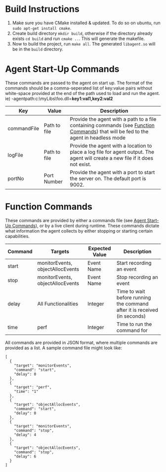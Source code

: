 # Build Instructions
1. Make sure you have CMake installed & updated. To do so on ubuntu, run `sudo apt-get install cmake`.  
2. Create build directory `mkdir build`, otherwise if the directory already exists `cd build` and run `cmake ..`. This will generate the makefile.  
3. Now to build the project, run `make all`. The generated `libagent.so` will be in the `build` directory.


# Agent Start-Up Commands
These commands are passed to the agent on start up. The format of the commands should be a comma-seperated list of key:value pairs without white-space provided at the end of the path used to load and run the agent. ie) -agentpath:c:\myLibs\foo.dll=**key1:val1,key2:val2**

| Key | Value | Description |
| --- | ---| --- |
| commandFile | Path to file | Provide the agent with a path to a file containing commands (see [Function Commands](#function-commands)) that will be fed to the agent in headless mode |
| logFile | Path to file | Provide the agent with a location to place a log file for agent output. The agent will create a new file if it does not exist. |
| portNo | Port Number | Provide the agent with a port to start the server on. The default port is 9002.  


# Function Commands
These commands are provided by either a commands file (see [Agent Start-Up Commands](#agent-start-up-commands)), or by a live client during runtime. These commands dictate what information the agent collects by either stopping or starting certain capabilities. 

| Command | Targets | Expected Value | Description |
| --- | --- | --- | ---- |
| start | monitorEvents, objectAllocEvents | Event Name | Start recording an event |
| stop | monitorEvents, objectAllocEvents| Event Name | Stop recording an event |
| delay | All Functionalities | Integer | Time to wait before running the command after it is received (in seconds) |
| time | perf | Integer | Time to run the command for |

All commands are provided in JSON format, where multiple commands are provided as a list. A sample command file might look like:
```
[
  {
    "target": "monitorEvents",
    "command": "start",
    "delay": 0
  },
  {
    "target": "perf",
    "time": "1"
  },
  {
    "target": "objectAllocEvents",
    "command": "start",
    "delay": 0
  },
  {
    "target": "monitorEvents",
    "command": "stop",
    "delay": 4
  },
  {
    "target": "objectAllocEvents",
    "command": "stop",
    "delay": 6
  }
]

```
